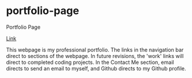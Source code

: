 # portfolio-page

Portfolio Page

[Link](https://jessluff.github.io/portfolio-page)

This webpage is my professional portfolio.
The links in the navigation bar direct to sections of the webpage.
In future revisions, the 'work' links will direct to completed coding projects.
In the Contact Me section, email directs to send an email to myself, and Github directs to my Github profile.
